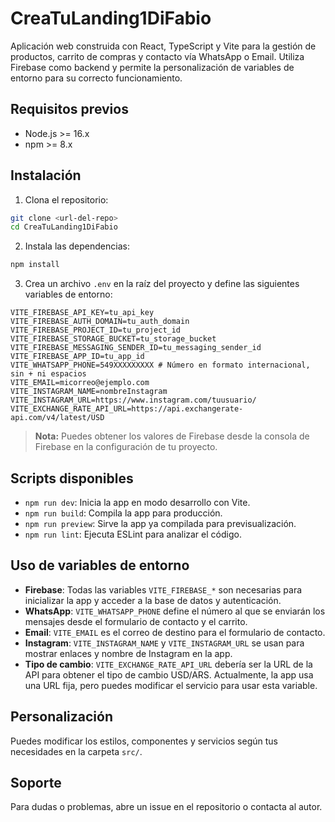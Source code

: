 # CreaTuLanding1DiFabio

Aplicación web construida con React, TypeScript y Vite para la gestión de productos, carrito de compras y contacto vía WhatsApp o Email. Utiliza Firebase como backend y permite la personalización de variables de entorno para su correcto funcionamiento.

## Requisitos previos

- Node.js >= 16.x
- npm >= 8.x

## Instalación

1. Clona el repositorio:

```bash
git clone <url-del-repo>
cd CreaTuLanding1DiFabio
```

2. Instala las dependencias:

```bash
npm install
```

3. Crea un archivo `.env` en la raíz del proyecto y define las siguientes variables de entorno:

```env
VITE_FIREBASE_API_KEY=tu_api_key
VITE_FIREBASE_AUTH_DOMAIN=tu_auth_domain
VITE_FIREBASE_PROJECT_ID=tu_project_id
VITE_FIREBASE_STORAGE_BUCKET=tu_storage_bucket
VITE_FIREBASE_MESSAGING_SENDER_ID=tu_messaging_sender_id
VITE_FIREBASE_APP_ID=tu_app_id
VITE_WHATSAPP_PHONE=549XXXXXXXXX # Número en formato internacional, sin + ni espacios
VITE_EMAIL=micorreo@ejemplo.com
VITE_INSTAGRAM_NAME=nombreInstagram
VITE_INSTAGRAM_URL=https://www.instagram.com/tuusuario/
VITE_EXCHANGE_RATE_API_URL=https://api.exchangerate-api.com/v4/latest/USD
```

> **Nota:** Puedes obtener los valores de Firebase desde la consola de Firebase en la configuración de tu proyecto.

## Scripts disponibles

- `npm run dev`: Inicia la app en modo desarrollo con Vite.
- `npm run build`: Compila la app para producción.
- `npm run preview`: Sirve la app ya compilada para previsualización.
- `npm run lint`: Ejecuta ESLint para analizar el código.

## Uso de variables de entorno

- **Firebase**: Todas las variables `VITE_FIREBASE_*` son necesarias para inicializar la app y acceder a la base de datos y autenticación.
- **WhatsApp**: `VITE_WHATSAPP_PHONE` define el número al que se enviarán los mensajes desde el formulario de contacto y el carrito.
- **Email**: `VITE_EMAIL` es el correo de destino para el formulario de contacto.
- **Instagram**: `VITE_INSTAGRAM_NAME` y `VITE_INSTAGRAM_URL` se usan para mostrar enlaces y nombre de Instagram en la app.
- **Tipo de cambio**: `VITE_EXCHANGE_RATE_API_URL` debería ser la URL de la API para obtener el tipo de cambio USD/ARS. Actualmente, la app usa una URL fija, pero puedes modificar el servicio para usar esta variable.

## Personalización

Puedes modificar los estilos, componentes y servicios según tus necesidades en la carpeta `src/`.

## Soporte

Para dudas o problemas, abre un issue en el repositorio o contacta al autor.

